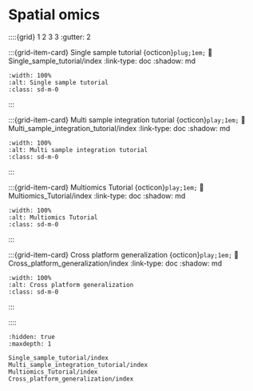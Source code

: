 # Spatial omics

::::{grid} 1 2 3 3
:gutter: 2

:::{grid-item-card} Single sample tutorial {octicon}`plug;1em;`
:link: Single_sample_tutorial/index
:link-type: doc
:shadow: md

```{image} _static/images/single_sample.jpg
:width: 100%
:alt: Single sample tutorial
:class: sd-m-0
```
:::

:::{grid-item-card} Multi sample integration tutorial {octicon}`play;1em;`
:link: Multi_sample_integration_tutorial/index
:link-type: doc
:shadow: md

```{image} _static/images/modal_sample.jpg
:width: 100%
:alt: Multi sample integration tutorial
:class: sd-m-0
```
:::

:::{grid-item-card} Multiomics Tutorial {octicon}`play;1em;`
:link: Multiomics_Tutorial/index
:link-type: doc
:shadow: md

```{image} _static/images/multi_omics.jpg
:width: 100%
:alt: Multiomics Tutorial
:class: sd-m-0
```
:::

:::{grid-item-card} Cross platform generalization {octicon}`play;1em;`
:link: Cross_platform_generalization/index
:link-type: doc
:shadow: md

```{image} _static/images/trained_salap.jpg
:width: 100%
:alt: Cross platform generalization
:class: sd-m-0
```
:::

::::

```{toctree}
:hidden: true
:maxdepth: 1

Single_sample_tutorial/index
Multi_sample_integration_tutorial/index
Multiomics_Tutorial/index
Cross_platform_generalization/index
```
